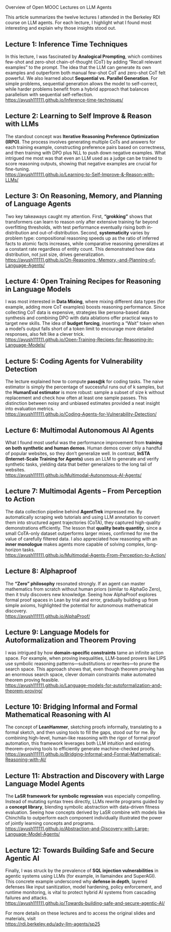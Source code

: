 #   
Overview of Open MOOC Lectures on LLM Agents

  
This article summarizes the twelve lectures I attended in the Berkeley RDI course on LLM agents. For each lecture, I highlight what I found most interesting and explain why those insights stood out.  

## Lecture 1: Inference Time Techniques

In this lecture, I was fascinated by **Analogical Prompting**, which combines few-shot and zero-shot chain-of-thought (CoT) by adding “Recall relevant examples” to the prompt. The idea that the LLM can generate its own examples and outperform both manual few-shot CoT and zero-shot CoT felt powerful. We also learned about **Sequential vs. Parallel Generation**. For simple problems, sequential generation allows the model to self-correct, while harder problems benefit from a hybrid approach that balances parallelism with sequential self-reflection.  
https://ayush111111.github.io/Inference-time-techniques/  

## Lecture 2: Learning to Self Improve & Reason with LLMs

The standout concept was **Iterative Reasoning Preference Optimization (IRPO)**. The process involves generating multiple CoTs and answers for each training example, constructing preference pairs based on correctness, and then training with DPO plus NLL to push down negative examples. What intrigued me most was that even an LLM used as a judge can be trained to score reasoning outputs, showing that negative examples are crucial for fine-tuning.  
https://ayush111111.github.io/Learning-to-Self-Improve-&-Reason-with-LLMs/  

## Lecture 3: On Reasoning, Memory, and Planning of Language Agents

Two key takeaways caught my attention. First, **“grokking”** shows that transformers can learn to reason only after extensive training far beyond overfitting thresholds, with test performance eventually rising both in-distribution and out-of-distribution. Second, **systematicity** varies by problem type: compositional reasoning speeds up as the ratio of inferred facts to atomic facts increases, while comparative reasoning generalizes at a constant rate regardless of entity count. This demonstrated how data distribution, not just size, drives generalization.  
https://ayush111111.github.io/On-Reasoning,-Memory,-and-Planning-of-Language-Agents/  

## Lecture 4: Open Training Recipes for Reasoning in Language Models

I was most interested in **Data Mixing**, where mixing different data types (for example, adding more CoT examples) boosts reasoning performance. Since collecting CoT data is expensive, strategies like persona-based data synthesis and combining DPO with data ablations offer practical ways to target new skills. The idea of **budget forcing**, inserting a “Wait” token when a model’s output falls short of a token limit to encourage more detailed responses, also felt like a clever trick.  
https://ayush111111.github.io/Open-Training-Recipes-for-Reasoning-in-Language-Models/  

## Lecture 5: Coding Agents for Vulnerability Detection

The lecture explained how to compute **pass@k** for coding tasks. The naive estimator is simply the percentage of successful runs out of k samples, but the **HumanEval estimator** is more robust: sample a subset of size k without replacement and check how often at least one sample passes. This distinction between noisy and unbiased estimates provided a neat insight into evaluation metrics.  
https://ayush111111.github.io/Coding-Agents-for-Vulnerability-Detection/  

## Lecture 6: Multimodal Autonomous AI Agents

What I found most useful was the performance improvement from **training on both synthetic and human demos**. Human demos cover only a handful of popular websites, so they don’t generalize well. In contrast, **InSTA (Internet-Scale Training for Agents)** uses an LLM to generate and verify synthetic tasks, yielding data that better generalizes to the long tail of websites.  
https://ayush111111.github.io/Multimodal-Autonomous-AI-Agents/  

## Lecture 7: Multimodal Agents – From Perception to Action

The data collection pipeline behind **AgentTrek** impressed me. By automatically scraping web tutorials and using LLM annotation to convert them into structured agent trajectories (CoTA), they captured high-quality demonstrations efficiently. The lesson that **quality beats quantity**, since a small CoTA-only dataset outperforms larger mixes, confirmed for me the value of carefully filtered data. I also appreciated how reasoning with an **inner monologue** makes agents more capable of solving complex, long-horizon tasks.  
https://ayush111111.github.io/Multimodal-Agents-From-Perception-to-Action/  

## Lecture 8: Alphaproof

The **“Zero” philosophy** resonated strongly. If an agent can master mathematics from scratch without human priors (similar to AlphaGo Zero), then it truly discovers new knowledge. Seeing how AlphaProof explores formal proof spaces in Lean by trial and error, gradually building up from simple axioms, highlighted the potential for autonomous mathematical discovery.  
https://ayush111111.github.io/AlphaProof/  

## Lecture 9: Language Models for Autoformalization and Theorem Proving

I was intrigued by how **domain-specific constraints** tame an infinite action space. For example, when proving inequalities, LLM-based provers like LIPS use symbolic reasoning patterns—substitutions or rewrites—to prune the search space. This approach shows that, even though theorem proving has an enormous search space, clever domain constraints make automated theorem proving feasible.  
https://ayush111111.github.io/Language-models-for-autoformalization-and-theorem-proving/  

## Lecture 10: Bridging Informal and Formal Mathematical Reasoning with AI

The concept of **LeanHammer**, sketching proofs informally, translating to a formal sketch, and then using tools to fill the gaps, stood out for me. By combining high-level, human-like reasoning with the rigor of formal proof automation, this framework leverages both LLM intuition and existing theorem-proving tools to efficiently generate machine-checked proofs.  
https://ayush111111.github.io/Bridging-Informal-and-Formal-Mathematical-Reasoning-with-AI/  

## Lecture 11: Abstraction and Discovery with Large Language Model Agents

The **LaSR framework for symbolic regression** was especially compelling. Instead of mutating syntax trees directly, LLMs rewrite programs guided by a **concept library**, blending symbolic abstraction with data-driven fitness evaluation. Seeing how concepts derived by LaSR combine with models like Chinchilla to outperform each component individually illustrated the power of jointly learning concepts and programs.  
https://ayush111111.github.io/Abstraction-and-Discovery-with-Large-Language-Model-Agents/  

## Lecture 12: Towards Building Safe and Secure Agentic AI

Finally, I was struck by the prevalence of **SQL injection vulnerabilities** in agentic systems using LLMs (for example, in llamaindex and SuperAGI). This concrete example underscored why **defense in depth**, layered defenses like input sanitization, model hardening, policy enforcement, and runtime monitoring, is vital to protect hybrid AI systems from cascading failures and attacks.  
https://ayush111111.github.io/Towards-building-safe-and-secure-agentic-AI/  
  
For more details on these lectures and to access the original slides and materials, visit  
https://rdi.berkeley.edu/adv-llm-agents/sp25